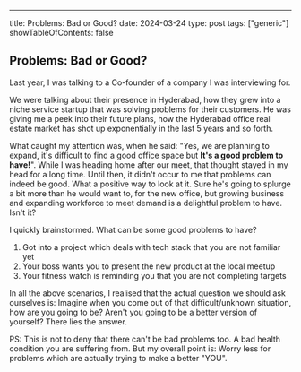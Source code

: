 ---
title: Problems: Bad or Good?
date: 2024-03-24
type: post
tags: ["generic"]
showTableOfContents: false

## Problems: Bad or Good?

Last year, I was talking to a Co-founder of a company I was interviewing for. 

We were talking about their presence in Hyderabad, how they grew into a niche service startup that was solving problems for their customers. He was giving me a peek into their future plans, how the Hyderabad office real estate market has shot up exponentially in the last 5 years and so forth.

What caught my attention was, when he said: "Yes, we are planning to expand, it's difficult to find a good office space but **It's a good problem to have!**". While I was heading home after our meet, that thought stayed in my head for a long time. Until then, it didn't occur to me that problems can indeed be good. What a positive way to look at it. Sure he's going to splurge a bit more than he would want to, for the new office, but growing business and expanding workforce to meet demand is a delightful problem to have. Isn't it?

I quickly brainstormed. What can be some good problems to have?

1. Got into a project which deals with tech stack that you are not familiar yet  
2. Your boss wants you to present the new product at the local meetup
3. Your fitness watch is reminding you that you are not completing targets

In all the above scenarios, I realised that the actual question we should ask ourselves is: Imagine when you come out of that difficult/unknown situation, how are you going to be? Aren't you going to be a better version of yourself? There lies the answer.

PS: This is not to deny that there can't be bad problems too. A bad health condition you are suffering from. But my overall point is: Worry less for problems which are actually trying to make a better "YOU".